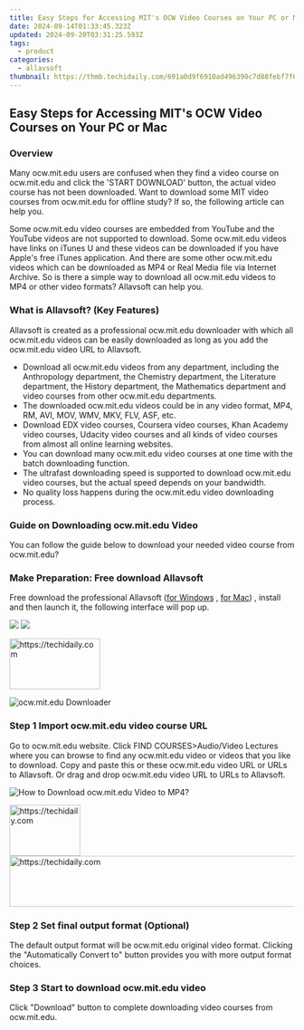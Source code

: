 ```yaml
---
title: Easy Steps for Accessing MIT's OCW Video Courses on Your PC or Mac
date: 2024-09-14T01:33:45.323Z
updated: 2024-09-20T03:31:25.593Z
tags:
  - product
categories:
  - allavsoft
thumbnail: https://thmb.techidaily.com/691a0d9f6910ad496390c7d88febf7f6a054b2a526595909cdbd9daef2d1d484.jpg
---
```


## Easy Steps for Accessing MIT's OCW Video Courses on Your PC or Mac

### Overview

Many ocw.mit.edu users are confused when they find a video course on ocw.mit.edu and click the 'START DOWNLOAD' button, the actual video course has not been downloaded. Want to download some MIT video courses from ocw.mit.edu for offline study? If so, the following article can help you.

Some ocw.mit.edu video courses are embedded from YouTube and the YouTube videos are not supported to download. Some ocw.mit.edu videos have links on iTunes U and these videos can be downloaded if you have Apple's free iTunes application. And there are some other ocw.mit.edu videos which can be downloaded as MP4 or Real Media file via Internet Archive. So is there a simple way to download all ocw.mit.edu videos to MP4 or other video formats? Allavsoft can help you.

### What is Allavsoft? (Key Features)

Allavsoft is created as a professional ocw.mit.edu downloader with which all ocw.mit.edu videos can be easily downloaded as long as you add the ocw.mit.edu video URL to Allavsoft.

* Download all ocw.mit.edu videos from any department, including the Anthropology department, the Chemistry department, the Literature department, the History department, the Mathematics department and video courses from other ocw.mit.edu departments.
* The downloaded ocw.mit.edu videos could be in any video format, MP4, RM, AVI, MOV, WMV, MKV, FLV, ASF, etc.
* Download EDX video courses, Coursera video courses, Khan Academy video courses, Udacity video courses and all kinds of video courses from almost all online learning websites.
* You can download many ocw.mit.edu video courses at one time with the batch downloading function.
* The ultrafast downloading speed is supported to download ocw.mit.edu video courses, but the actual speed depends on your bandwidth.
* No quality loss happens during the ocw.mit.edu video downloading process.

### Guide on Downloading ocw.mit.edu Video

You can follow the guide below to download your needed video course from ocw.mit.edu?

### Make Preparation: Free download Allavsoft

Free download the professional Allavsoft ([for Windows](https://tools.techidaily.com/allavsoft/products/) , [for Mac](https://tools.techidaily.com/allavsoft/products/)) , install and then launch it, the following interface will pop up.

[![](https://www.allavsoft.com/how-to/../images/how-to/free-download-win.jpg)](https://tools.techidaily.com/allavsoft/products/) [![](https://www.allavsoft.com/how-to/../images/how-to/free-download-mac.jpg)](https://tools.techidaily.com/allavsoft/products/)

<!-- affiliate ads begin -->
<a href="https://aligracehair.sjv.io/c/5597632/2135396/19272" target="_top" id="2135396">
  <img src="//a.impactradius-go.com/display-ad/19272-2135396" border="0" alt="https://techidaily.com" width="160" height="90"/>
</a>
<img height="0" width="0" src="https://aligracehair.sjv.io/i/5597632/2135396/19272" style="position:absolute;visibility:hidden;" border="0" />
<!-- affiliate ads end -->

![ocw.mit.edu Downloader](https://www.allavsoft.com/how-to/../images/allavsoft/screen-shot-600.jpg)

### Step 1 Import ocw.mit.edu video course URL

Go to ocw.mit.edu website. Click FIND COURSES>Audio/Video Lectures where you can browse to find any ocw.mit.edu video or videos that you like to download. Copy and paste this or these ocw.mit.edu video URL or URLs to Allavsoft. Or drag and drop ocw.mit.edu video URL to URLs to Allavsoft.

![How to Download ocw.mit.edu Video to MP4?](https://www.allavsoft.com/how-to/../images/how-to/download-rtmp-video/download-rtmp-video.jpg)

<!-- affiliate ads begin -->
<a href="https://aligracehair.sjv.io/c/5597632/2135395/19272" target="_top" id="2135395">
  <img src="//a.impactradius-go.com/display-ad/19272-2135395" border="0" alt="https://techidaily.com" width="125" height="90"/>
</a>
<img height="0" width="0" src="https://aligracehair.sjv.io/i/5597632/2135395/19272" style="position:absolute;visibility:hidden;" border="0" />
<!-- affiliate ads end -->

<!-- affiliate ads begin -->
<a href="https://ephamedtechinc.pxf.io/c/5597632/2136622/26400" target="_top" id="2136622">
  <img src="//a.impactradius-go.com/display-ad/26400-2136622" border="0" alt="https://techidaily.com" width="728" height="90"/>
</a>
<img height="0" width="0" src="https://ephamedtechinc.pxf.io/i/5597632/2136622/26400" style="position:absolute;visibility:hidden;" border="0" />
<!-- affiliate ads end -->

### Step 2 Set final output format (Optional)

The default output format will be ocw.mit.edu original video format. Clicking the "Automatically Convert to" button provides you with more output format choices.

### Step 3 Start to download ocw.mit.edu video

Click "Download" button to complete downloading video courses from ocw.mit.edu.

<ins class="adsbygoogle"
     style="display:block"
     data-ad-format="autorelaxed"
     data-ad-client="ca-pub-7571918770474297"
     data-ad-slot="1223367746"></ins>

<ins class="adsbygoogle"
     style="display:block"
     data-ad-client="ca-pub-7571918770474297"
     data-ad-slot="8358498916"
     data-ad-format="auto"
     data-full-width-responsive="true"></ins>
